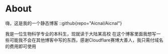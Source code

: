# About

嗨，这是我的一个静态博客
::github{repo="Aicnal/Aicnal"}

我是一位生物科学专业的本科生，现就读于大陆某高校
在这个博客里面我想写一些可能我不会在其他博客中写的东西，感谢Cloudflare赛博大善人，我只需付域名的费用即可使用